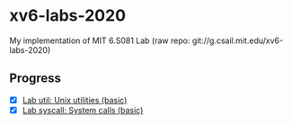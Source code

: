 # xv6-labs-2020
My implementation of MIT 6.S081 Lab (raw repo: git://g.csail.mit.edu/xv6-labs-2020)
## Progress
- [x] [Lab util: Unix utilities (basic)](https://github.com/xiaoyang-bi/xv6-labs-2020/tree/util)
- [x] [Lab syscall: System calls (basic)](https://github.com/xiaoyang-bi/xv6-labs-2020/tree/syscall)
